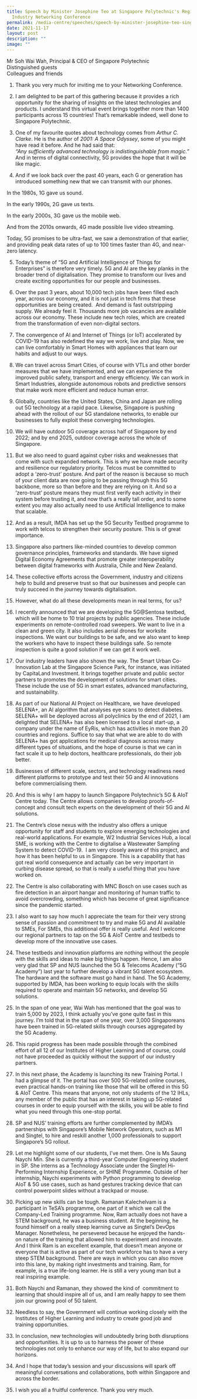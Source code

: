 ```yaml
---
title: Speech by Minister Josephine Teo at Singapore Polytechnic's Regional
  Industry Networking Conference
permalink: /media-centre/speeches/speech-by-minister-josephine-teo-singapore-polytechnic-rinc/
date: 2021-11-17
layout: post
description: ""
image: ""
---
```

Mr Soh Wai Wah, Principal & CEO of Singapore Polytechnic  
Distinguished guests  
Colleagues and friends  
  
1. Thank you very much for inviting me to your Networking Conference.  
  
2. I am delighted to be part of this gathering because it provides a rich opportunity for the sharing of insights on the latest technologies and products. I understand this virtual event brings together more than 1400 participants across 15 countries! That’s remarkable indeed, well done to Singapore Polytechnic.  
  
3. One of my favourite quotes about technology comes from _Arthur C. Clarke_. He is the author of _2001: A Space Odyssey_, some of you might have read it before. And he had said that:     
_“Any sufficiently advanced technology is indistinguishable from magic.”_ 
And in terms of digital connectivity, 5G provides the hope that it will be like magic.  
  
4. And if we look back over the past 40 years, each G or generation has introduced something new that we can transmit with our phones.   
  
In the 1980s, 1G gave us sound.   
  
In the early 1990s, 2G gave us texts.   
  
In the early 2000s, 3G gave us the mobile web.   
  
And from the 2010s onwards, 4G made possible live video streaming.   
  
Today, 5G promises to be ultra-fast, we saw a demonstration of that earlier, and providing peak data rates of up to 100 times faster than 4G, and near-zero latency.    
  
5. Today’s theme of “5G and Artificial Intelligence of Things for Enterprises” is therefore very timely. 5G and AI are the key planks in the broader trend of digitalisation. They promise to transform our lives and create exciting opportunities for our people and businesses.  
  
6. Over the past 3 years, about 10,000 tech jobs have been filled each year, across our economy, and it is not just in tech firms that these opportunities are being created.  And demand is fast outstripping supply. We already feel it. Thousands more job vacancies are available across our economy. These include new tech roles, which are created from the transformation of even non-digital sectors.  
  
7. The convergence of AI and Internet of Things (or IoT) accelerated by COVID-19 has also redefined the way we work, live and play. Now, we can live comfortably in Smart Homes with appliances that learn our habits and adjust to our ways.   
  
8. We can travel across Smart Cities, of course with VTLs and other border measures that we have implemented, and we can experience the improved public safety, transport and energy efficiency. We can work in Smart Industries, alongside autonomous robots and predictive sensors that make work more efficient and reduce human error.  
  
9. Globally, countries like the United States, China and Japan are rolling out 5G technology at a rapid pace. Likewise, Singapore is pushing ahead with the rollout of our 5G standalone networks, to enable our businesses to fully exploit these converging technologies.   
  
10. We will have outdoor 5G coverage across half of Singapore by end 2022; and by end 2025, outdoor coverage across the whole of Singapore.   
  
11. But we also need to guard against cyber risks and weaknesses that come with such expanded network. This is why we have made security and resilience our regulatory priority. Telcos must be committed to adopt a ‘zero-trust’ posture. And part of the reason is because so much of your client data are now going to be passing through this 5G backbone, more so than before and they are relying on it. And so a ‘zero-trust’ posture means they must first verify each activity in their system before trusting it, and now that’s a really tall order, and to some extent you may also actually need to use Artificial Intelligence to make that scalable.   
  
12. And as a result, IMDA has set up the 5G Security Testbed programme to work with telcos to strengthen their security posture. This is of great importance.  
  
13. Singapore also partners like-minded countries to develop common governance principles, frameworks and standards. We have signed Digital Economy Agreements that promote greater interoperability between digital frameworks with Australia, Chile and New Zealand.  
  
14. These collective efforts across the Government, industry and citizens help to build and preserve trust so that our businesses and people can truly succeed in the journey towards digitalisation.   
  
15. However, what do all these developments mean in real terms, for us?   
  
16. I recently announced that we are developing the 5G@Sentosa testbed, which will be home to 10 trial projects by public agencies. These include experiments on remote-controlled road sweepers. We want to live in a clean and green city. It also includes aerial drones for worksite inspections. We want our buildings to be safe, and we also want to keep the workers who have to inspect these buildings safe. So remote inspection is quite a good solution if we can get it work well.   
  
17. Our industry leaders have also shown the way. The Smart Urban Co-Innovation Lab at the Singapore Science Park, for instance, was initiated by CapitaLand Investment. It brings together private and public sector partners to promotes the development of solutions for smart cities. These include the use of 5G in smart estates, advanced manufacturing, and sustainability.   
  
18. As part of our National AI Project on Healthcare, we have developed SELENA+, an AI algorithm that analyses eye scans to detect diabetes. SELENA+ will be deployed across all polyclinics by the end of 2021, I am delighted that SELENA+ has also been licensed to a local start-up, a company under the name of EyRis, which has activities in more than 20 countries and regions. Suffice to say that what we are able to do with SELENA+ has got applications for medical diagnosis across many different types of situations, and the hope of course is that we can in fact scale it up to help doctors, healthcare professionals, do their job better.  
  
19. Businesses of different scale, sectors, and technology readiness need different platforms to prototype and test their 5G and AI innovations before commercialising them.   
  
20. And this is why I am happy to launch Singapore Polytechnic’s 5G & AIoT Centre today. The Centre allows companies to develop proofs-of-concept and consult tech experts on the development of their 5G and AI solutions.   
  
21. The Centre’s close nexus with the industry also offers a unique opportunity for staff and students to explore emerging technologies and real-world applications. For example, W2 Industrial Services Hub, a local SME, is working with the Centre to digitalise a Wastewater Sampling System to detect COVID-19.  I am very closely aware of this project, and how it has been helpful to us in Singapore. This is a capability that has got real world consequence and actually can be very important in curbing disease spread, so that is really a useful thing that you have worked on.  
  
22. The Centre is also collaborating with MNC Bosch on use cases such as fire detection in an airport hangar and monitoring of human traffic to avoid overcrowding, something which has become of great significance since the pandemic started.   
  
23. I also want to say how much I appreciate the team for their very strong sense of passion and commitment to try and make 5G and AI available to SMEs, For SMEs, this additional offer is really useful. And I welcome our regional partners to tap on the 5G & AIoT Centre and testbeds to develop more of the innovative use cases.   
  
24. These testbeds and innovation platforms are nothing without the people with the skills and ideas to make big things happen. Hence, I am also very glad that SP and NUS launched the 5G & Telecoms Academy (“5G Academy”) last year to further develop a vibrant 5G talent ecosystem. The hardware and the software must go hand in hand. The 5G Academy, supported by IMDA, has been working to equip locals with the skills required to operate and maintain 5G networks, and develop 5G solutions.  
  
25. In the span of one year, Wai Wah has mentioned that the goal was to train 5,000 by 2023, I think actually you’ve gone quite fast in this journey. I’m told that in the span of one year, over 3,000 Singaporeans have been trained in 5G-related skills through courses aggregated by the 5G Academy.   
  
26. This rapid progress has been made possible through the combined effort of all 12 of our Institutes of Higher Learning and of course, could not have proceeded as quickly without the support of our industry partners.   
  
27. In this next phase, the Academy is launching its new Training Portal. I had a glimpse of it. The portal has over 500 5G-related online courses, even practical hands-on training like those that will be offered in this 5G & AIoT Centre. This means that anyone, not only students of the 12 IHLs, any member of the public that has an interest in taking up 5G-related courses in order to equip yourself with the skills, you will be able to find what you need through this one-stop portal.   
  
28. SP and NUS’ training efforts are further complemented by IMDA’s partnerships with Singapore’s Mobile Network Operators, such as M1 and Singtel, to hire and reskill another 1,000 professionals to support Singapore’s 5G rollout.   
  
29. Let me highlight some of our students, I’ve met them. One is Ms Saung Naychi Min. She is currently a third-year Computer Engineering student in SP. She interns as a Technology Associate under the Singtel Hi-Performing Internship Experience, or SHINE Programme. Outside of her internship, Naychi experiments with Python programming to develop AIoT & 5G use cases, such as hand gestures tracking device that can control powerpoint slides without a trackpad or mouse.   
  
30. Picking up new skills can be tough. Ramanan Kalechelvam is a participant in TeSA’s programme, one part of it which we call the Company-Led Training programme. Now, Ram actually does not have a STEM background, he was a business student. At the beginning, he found himself on a really steep learning curve as Singtel’s DevOps Manager. Nonetheless, he persevered because he enjoyed the hands-on nature of the training that allowed him to experiment and innovate. And I think Ram is an excellent example, that doesn’t mean anyone or everyone that is active as part of our tech workforce has to have a very steep STEM background. There are ways in which you can also move into this lane, by making right investments and training. Ram, for example, is a true life-long learner. He is still a very young man but a real inspiring example.   
  
31. Both Naychi and Ramanan, they showed the kind of  commitment to learning that should inspire all of us, and I am really happy to see them join our growing pool of 5G talent.   
  
32. Needless to say, the Government will continue working closely with the Institutes of Higher Learning and industry to create good job and training opportunities.     
  
33. In conclusion, new technologies will undoubtedly bring both disruptions and opportunities. It is up to us to harness the power of these technologies not only to enhance our way of life, but to also expand our horizons.   
  
34. And I hope that today’s session and your discussions will spark off meaningful conversations and collaborations, both within Singapore and across the border.  
  
35. I wish you all a fruitful conference. Thank you very much.